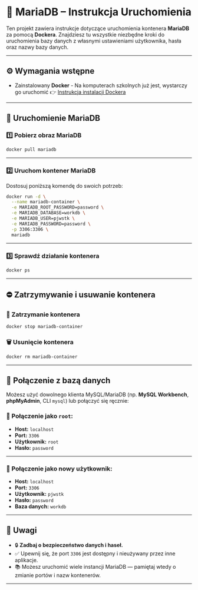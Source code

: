 # 📘 MariaDB – Instrukcja Uruchomienia

Ten projekt zawiera instrukcje dotyczące uruchomienia kontenera **MariaDB** za pomocą **Dockera**. Znajdziesz tu wszystkie niezbędne kroki do uruchomienia bazy danych z własnymi ustawieniami użytkownika, hasła oraz nazwy bazy danych.

---

## ⚙️ Wymagania wstępne

- Zainstalowany **Docker** - Na komputerach szkolnych już jest, wystarczy go uruchomić
  👉 [Instrukcja instalacji Dockera](https://www.docker.com/)

---

## 🚀 Uruchomienie MariaDB

### 1️⃣ Pobierz obraz MariaDB

```bash
docker pull mariadb
```

---

### 2️⃣ Uruchom kontener MariaDB

Dostosuj poniższą komendę do swoich potrzeb:

```bash
docker run -d \
  --name mariadb-container \
  -e MARIADB_ROOT_PASSWORD=password \
  -e MARIADB_DATABASE=workdb \
  -e MARIADB_USER=pjwstk \
  -e MARIADB_PASSWORD=password \
  -p 3306:3306 \
  mariadb
```

---

### 3️⃣ Sprawdź działanie kontenera

```bash
docker ps
```

---

## ⛔ Zatrzymywanie i usuwanie kontenera

### 🛑 Zatrzymanie kontenera

```bash
docker stop mariadb-container
```

### 🗑️ Usunięcie kontenera

```bash
docker rm mariadb-container
```

---

## 🔌 Połączenie z bazą danych

Możesz użyć dowolnego klienta MySQL/MariaDB (np. **MySQL Workbench**, **phpMyAdmin**, CLI `mysql`) lub połączyć się ręcznie:

### 🔐 Połączenie jako `root`:

- **Host:** `localhost`  
- **Port:** `3306`  
- **Użytkownik:** `root`  
- **Hasło:** `password`

---

### 👤 Połączenie jako nowy użytkownik:

- **Host:** `localhost`  
- **Port:** `3306`  
- **Użytkownik:** `pjwstk`  
- **Hasło:** `password`  
- **Baza danych:** `workdb`

---

## 📝 Uwagi

- 🔒 **Zadbaj o bezpieczeństwo danych i haseł.**
- ✅ Upewnij się, że port `3306` jest dostępny i nieużywany przez inne aplikacje.
- 📚 Możesz uruchomić wiele instancji MariaDB — pamiętaj wtedy o zmianie portów i nazw kontenerów.

---
